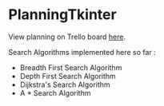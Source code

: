 # PlanningTkinter

View planning on Trello board [here](https://trello.com/b/A9lTAano/planningtkinter).

Search Algorithms implemented here so far :

 - Breadth First Search Algorithm
 - Depth First Search Algorithm
 - Dijkstra's Search Algorithm
 - A * Search Algorithm